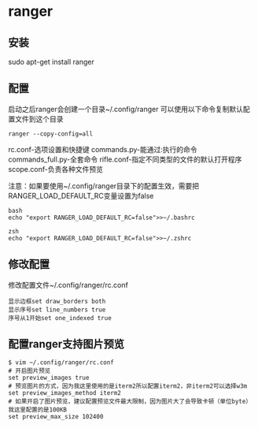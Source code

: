 # ranger
## 安装
sudo apt-get install ranger
## 配置
启动之后ranger会创建一个目录~/.config/ranger 可以使用以下命令复制默认配置文件到这个目录
```
ranger --copy-config=all
```
rc.conf-选项设置和快捷键
commands.py-能通过:执行的命令
commands_full.py-全套命令
rifle.conf-指定不同类型的文件的默认打开程序
scope.conf-负责各种文件预览

注意：如果要使用~/.config/ranger目录下的配置生效，需要把RANGER_LOAD_DEFAULT_RC变量设置为false

```
bash
echo "export RANGER_LOAD_DEFAULT_RC=false">>~/.bashrc

zsh
echo "export RANGER_LOAD_DEFAULT_RC=false">>~/.zshrc
```
## 修改配置
修改配置文件~/.config/ranger/rc.conf
```
显示边框set draw_borders both
显示序号set line_numbers true
序号从1开始set one_indexed true
```
## 配置ranger支持图片预览
```
$ vim ~/.config/ranger/rc.conf
# 开启图片预览
set preview_images true
# 预览图片的方式，因为我这里使用的是iterm2所以配置iterm2，非iterm2可以选择w3m
set preview_images_method iterm2
# 如果开启了图片预览，建议配置预览文件最大限制，因为图片大了会导致卡顿（单位byte）我这里配置的是100KB
set preview_max_size 102400
```

